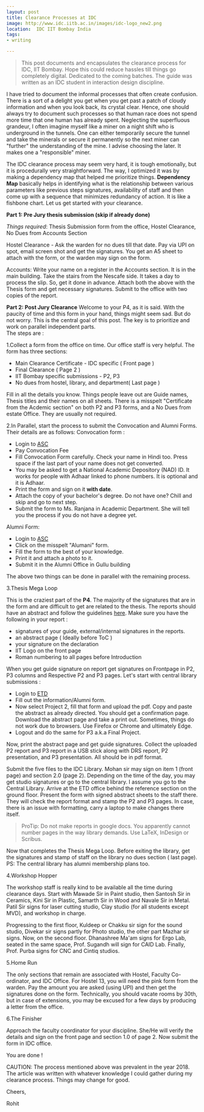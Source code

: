 ```yaml
---
layout: post
title: Clearance Processes at IDC 
image: http://www.idc.iitb.ac.in/images/idc-logo_new2.png
location:  IDC IIT Bombay India
tags:
- writing

---
```


> This post documents and encapsulates the clearance process for IDC, IIT Bombay. Hope this could reduce hassles till things go completely digital. Dedicated to the coming batches. The guide was written as an IDC student in interaction design discipline. 

I have tried to document the informal processes that often create confusion. There is a sort of a delight you get when you get past a patch of cloudy information and when you look back, its crystal clear. Hence, one should always try to document such processes so that human race does not spend more time that one human has already spent. Neglecting the superfluous grandeur, I often imagine myself like a miner on a night shift who is underground in the tunnels. One can either temporarily secure the<!--more--> tunnel and take the minerals or secure it permanently so the next miner can "further" the understanding of the mine. I advise choosing the later. It makes one a "responsible" miner. 

The IDC clearance process may seem very hard, it is tough emotionally, but it is procedurally very straightforward. The way, I optimized it was by making a dependency map that helped me prioritize things. **Dependency Map** basically helps in identifying what is the relationship between various parameters like previous steps signatures, availability of staff and then come up with a sequence that minimizes redundancy of action. It is like a fishbone chart. Let us get started with your clearance.


**Part 1: Pre Jury thesis submission (skip if already done)**

*Things required*: Thesis Submission form from the office, Hostel Clearance, No Dues from Accounts Section

Hostel Clearance - Ask the warden for no dues till that date. Pay via UPI on spot, email screen shot and get the signatures. You get an A5 sheet to attach with the form, or the warden may sign on the form.

Accounts: Write your name on a register in the Accounts section. It is in the main building. Take the stairs from the Nescafe side. It takes a day to process the slip. So, get it done in advance. 
Attach both the above with the Thesis form and get necessary signatures. Submit to the office with two copies of the report.


**Part 2: Post Jury Clearance**
Welcome to your P4, as it is said. With the paucity of time and this form in your hand, things might seem sad. But do not worry. This is the central goal of this post. The key is to prioritize and work on parallel independent parts.  
The steps are :

1.Collect a form from the office on time. Our office staff is very helpful. The form has three sections:

- Main Clearance Certificate - IDC specific ( Front page ) 
- Final Clearance ( Page 2 )
- IIT Bombay specific submissions - P2, P3
- No dues from hostel, library, and department( Last page )

Fill in all the details you know. Things people leave out are Guide names, Thesis titles and their names on all sheets. There is a misspelt "Certificate from the Acdemic section" on both  P2 and P3 forms, and a No Dues from estate Office. They are usually not required. 

2.In Parallel,  start the process to submit the Convocation and Alumni Forms. Their details are as follows: 
Convocation form : 

- Login to [ASC](https://portal.iitb.ac.in/asc/Login)
- Pay Convocation Fee 
- Fill Convocation Form carefully. Check your name in Hindi too. Press space if the last part of your name does not get converted.  
- You may be asked to get a National Academic Depository (NAD) ID. It works for people with Adhaar linked to phone numbers. It is optional and it is Adhaar. 
- Print the form and sign on it **with date**. 
- Attach the copy of your bachelor's degree. Do not have one? Chill and skip and go to next step.
- Submit the form to Ms. Ranjana in Academic Department. She will tell you the process if you do not have a degree yet.

Alumni Form: 

- Login to [ASC](https://portal.iitb.ac.in/asc/Login)
- Click on the misspelt "Alumani" form.
- Fill the form to the best of your knowledge.
- Print it and attach a photo to it.
- Submit it in the Alumni Office in Gullu building

The above two things can be done in parallel with the remaining process.

3.Thesis Mega Loop

   This is the craziest part of the **P4**. The majority of the signatures that are in the form and are difficult to get are related to the thesis. The reports should have an abstract and follow the guidelines [here](http://etd.library.iitb.ac.in/etd/faq_s.jsp). Make sure you have the following in your report :
- signatures of your guide, external/internal signatures in the reports. 
- an abstract page ( Ideally before ToC )
- your signature on the declaration
- IIT Logo on the front page
- Roman numbering to all pages before Introduction

When you get guide signature on report get signatures on Frontpage in P2, P3 columns and Respective P2 and P3 pages.  Let's start with central library submissions :

- Login to [ETD](http://etd.library.iitb.ac.in/etd/index.jsp)
- Fill out the information/Alumni form.
- Now select Project 2, fill that form and upload the pdf. Copy and paste the abstract as already directed. You should get a confirmation page. Download the abstract page and take a print out. Sometimes, things do not work due to browsers. Use Firefox or Chrome and ultimately Edge. 
- Logout and do the same for P3 a.k.a Final Project. 

Now, print the abstract page and get guide signatures. Collect the uploaded P2 report and P3 report in a USB stick along with DRS report, P2 presentation, and P3 presentation. All should be in pdf format. 

Submit the five files to the IDC Library. Mohan sir may sign on item 1 (front page) and section 2.0 (page 2). Depending on the time of the day, you may get studio signatures or go to the central library. I assume you go to the Central Library. Arrive at the ETD office behind the reference section on the ground floor. Present the form with signed abstract sheets to the staff there. They will check the report format and stamp the P2 and P3 pages. In case, there is an issue with formatting, carry a laptop to make changes there itself. 
> ProTip: Do not make reports in google docs. You apparently cannot number pages in the way library demands. Use LaTeX, InDesign or Scribus.

Now that completes the Thesis Mega Loop. Before exiting the library, get the signatures and stamp of staff on the library no dues section ( last page). PS: The central library has alumni membership plans too. 

4.Workshop Hopper

The workshop staff is really kind to be available all the time during clearance days. Start with Mawade Sir in Paint studio, then Santosh Sir in Ceramics, Kini Sir in Plastic, Samarth Sir in Wood and Navale Sir in Metal. Patil Sir signs for laser cutting studio, Clay studio (for all students except MVD), and workshop in charge.

Progressing to the first floor, Kuldeep or Chakku sir sign for the sound studio, Divekar sir signs partly for Photo studio, the other part Mazhar sir signs. Now, on the second floor. Dhanashree Ma'am signs for Ergo Lab, seated in the same space, Prof. Sugandh will sign for CAID Lab. Finally, Prof. Purba signs for CNC and Cintiq studios. 

5.Home Run 

The only sections that remain are associated with Hostel, Faculty Co-ordinator, and IDC Office. For Hostel 13, you will need the pink form from the warden. Pay the amount you are asked (using UPI) and then get the signatures done on the form. Technically, you should vacate rooms by 30th, but in case of extensions, you may be excused for a few days by producing a letter from the office.

6.The Finisher

Approach the faculty coordinator for your discipline. She/He will verify the details and sign on the front page and section 1.0 of page 2. Now submit the form in IDC office. 

You are done ! 

CAUTION: The process mentioned above was prevalent in the year 2018. The article was written with whatever knowledge I could gather during my clearance process. Things may change for good.

    

Cheers,

Rohit


      
